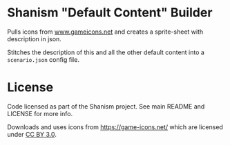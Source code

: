 ﻿
# Shanism "Default Content" Builder

Pulls icons from www.gameicons.net and creates a sprite-sheet with description in json. 

Stitches the description of this and all the other default content into a `scenario.json` config file. 

# License

Code licensed as part of the Shanism project. See main README and LICENSE for more info.

Downloads and uses icons from https://game-icons.net/ which are licensed under [CC BY 3.0](https://creativecommons.org/licenses/by/3.0/).